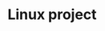 ---
title: Linux project
type: landing

sections:
  - block: markdown
    content:
      title: 'linux project test'
      
      text: "![img](https://unsplash.com/ko/%EC%82%AC%EC%A7%84/%ED%9A%8C%EC%83%89%EA%B3%BC-%ED%8C%8C%EB%9E%80%EC%83%89-%EA%B0%84%ED%8C%90-%EC%97%B4%EA%B8%B0-c9FQyqIECds)"



---